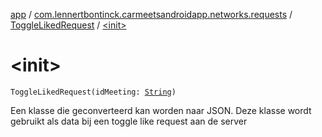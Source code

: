 [app](../../index.md) / [com.lennertbontinck.carmeetsandroidapp.networks.requests](../index.md) / [ToggleLikedRequest](index.md) / [&lt;init&gt;](./-init-.md)

# &lt;init&gt;

`ToggleLikedRequest(idMeeting: `[`String`](https://kotlinlang.org/api/latest/jvm/stdlib/kotlin/-string/index.html)`)`

Een klasse die geconverteerd kan worden naar JSON. Deze klasse wordt gebruikt als data bij een toggle like request aan de server

